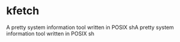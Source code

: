 # kfetch
A pretty system information tool written in POSIX shA pretty system information tool written in POSIX sh
